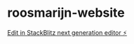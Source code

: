 # roosmarijn-website

[Edit in StackBlitz next generation editor ⚡️](https://stackblitz.com/~/github.com/axelsao/roosmarijn-website)